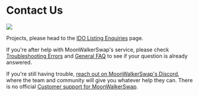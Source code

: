 # Contact Us

![](../.gitbook/assets/docs-masthead-20-.png)

Projects, please head to the [IDO Listing Enquiries](IDO-Apply.md) page.

If you're after help with MoonWalkerSwap's service, please check [Troubleshooting Errors](../help/troubleshooting.md) and [General FAQ](../help/faq.md) to see if your question is already answered.

If you're still having trouble, [reach out on MoonWalkerSwap's Discord](https://discord.gg/RSRMJsvp), where the team and community will give you whatever help they can. There is no official [Customer support for MoonWalkerSwap](customer-support.md).
